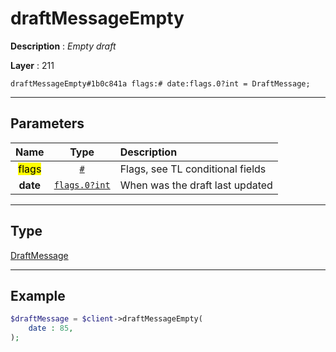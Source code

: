 # draftMessageEmpty

**Description** : *Empty draft*

**Layer** : 211

```tl
draftMessageEmpty#1b0c841a flags:# date:flags.0?int = DraftMessage;
```

---

## Parameters

| Name | Type | Description |
| :---: | :---: | :--- |
| <mark>flags</mark> | [`#`](type/#) | Flags, see TL conditional fields |
| **date** | [`flags.0?int`](type/int) | When was the draft last updated |

---

## Type

[DraftMessage](type/DraftMessage)

---

## Example

```php
$draftMessage = $client->draftMessageEmpty(
	date : 85,
);
```